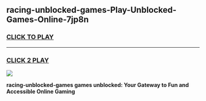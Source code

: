 
## racing-unblocked-games-Play-Unblocked-Games-Online-7jp8n
<h3>
<a href="https://premium76.site?title=racing-unblocked-games&ref=24A">CLICK TO PLAY</a></h3>
<hr>

<h3>
<a href="https://premium76.site?title=racing-unblocked-games&ref=24A">CLICK 2 PLAY</a>
  
</h3>

<a href="https://premium76.site?title=racing-unblocked-games&ref=24A"><img src="https://clearcache.store/games.png"></a>


**racing-unblocked-games games unblocked: Your Gateway to Fun and Accessible Online Gaming**
